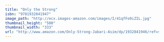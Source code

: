 ```yaml
---
title: "Only the Strong"
isbn: "9781932841947"
image_path: "http://ecx.images-amazon.com/images/I/41qfFo9iZIL.jpg"
thumbnail_height: "500"
thumbnail_width: "333"
url: "http://www.amazon.com/Only-Strong-Jabari-Asim/dp/1932841946/ref=sr_1_1?s=books&amp;ie=UTF8&amp;qid=1445873379&amp;sr=1-1&amp;keywords=9781932841947"
---
```

